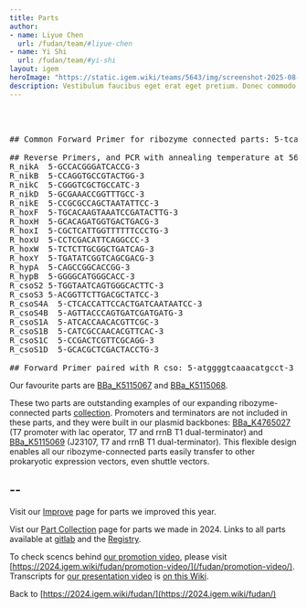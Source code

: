 ```yaml
---
title: Parts
author:
- name: Liyue Chen
  url: /fudan/team/#liyue-chen
- name: Yi Shi
  url: /fudan/team/#yi-shi
layout: igem
heroImage: "https://static.igem.wiki/teams/5643/img/screenshot-2025-08-06-at-21-23-43.webp"
description: Vestibulum faucibus eget erat eget pretium. Donec commodo convallis ligula, eget suscipit orci.
---
```


<br><br>

<pre>
## Common Forward Primer for ribozyme connected parts: 5-tcagcaaattgtgaacatcatcacg-3

## Reverse Primers, and PCR with annealing temperature at 56 degree
R_nikA	5-GCCACGGGATCACCG-3
R_nikB	5-CCAGGTGCCGTACTGG-3
R_nikC	5-CGGGTCGCTGCCATC-3
R_nikD	5-GCGAAACCGGTTTGCC-3
R_nikE	5-CCGCGCCAGCTAATATTCC-3
R_hoxF	5-TGCACAAGTAAATCCGATACTTG-3
R_hoxH	5-GCACAGATGGTGACTGACG-3
R_hoxI	5-CGCTCATTGGTTTTTTCCCTG-3
R_hoxU	5-CCTCGACATTCAGGCCC-3
R_hoxW	5-TCTCTTGCGGCTGATCAG-3
R_hoxY	5-TGATATCGGTCAGCGACG-3
R_hypA	5-CAGCCGGCACCGG-3
R_hypB	5-GGGGCATGGGCACC-3
R_csoS2 5-TGGTAATCAGTGGGCACTTC-3
R_csoS3 5-ACGGTTCTTGACGCTATCC-3
R_csoS4A  5-CTCACCATTCCACTGATCAATAATCC-3
R_csoS4B  5-AGTTACCCAGTGATCGATGATG-3
R_csoS1A  5-ATCACCAACACGTTCGC-3
R_csoS1B  5-CATCGCCAACACGTTCAC-3
R_csoS1C  5-CCGACTCGTTCGCAGG-3
R_csoS1D  5-GCACGCTCGACTACCTG-3

## Forward Primer paired with R_cso: 5-atggggtcaaacatgcct-3
</pre>

Our favourite parts are [BBa_K5115067](https://parts.igem.org/Part:BBa_K5115067) and [BBa_K5115068](https://parts.igem.org/Part:BBa_K5115068).

These two parts are outstanding examples of our expanding ribozyme-connected parts [collection](/fudan/part-collection). Promoters and terminators are not included in these parts, and they were built in our plasmid backbones: [BBa_K4765027](http://parts.igem.org/Part:BBa_K4765027) (T7 promoter with lac operator, T7 and rrnB T1 dual-terminator) and [BBa_K5115069](https://parts.igem.org/Part:BBa_K5115069) (J23107, T7 and rrnB T1 dual-terminator). This flexible design enables all our ribozyme-connected parts easily transfer to other prokaryotic expression vectors, even shuttle vectors. 

## --

Visit our [Improve](/fudan/improve/) page for parts we improved this year.

Vist our [Part Collection](/fudan/part-collection/) page for parts we made in 2024. Links to all parts available at [gitlab](https://gitlab.igem.org/2024/fudan/-/blob/main/groupparts.md) and the [Registry](https://parts.igem.org/partsdb/search_1000.cgi?q=K5115000).

To check scencs behind [our promotion video](https://video.igem.org/w/d1795b71-2707-4eeb-92ce-5b88145ef1a3), please visit [https://2024.igem.wiki/fudan/promotion-video/](/fudan/promotion-video/). Transcripts for [our presentation video](https://video.igem.org/w/4817e7e4-446b-4760-b866-2817794b02c9) is [on this Wiki](/fudan/pv/).

Back to [https://2024.igem.wiki/fudan/](https://2024.igem.wiki/fudan/)
